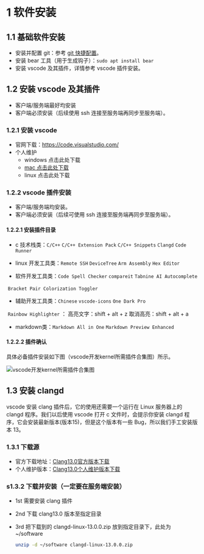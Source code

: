# 1 软件安装

## 1.1 基础软件安装

- 安装并配置 git：参考 [git 快捷配置](https://github.com/zyb-prj/note-center/blob/main/%E5%B8%B8%E7%94%A8%E5%B7%A5%E5%85%B7%E9%85%8D%E7%BD%AE/git%E5%BF%AB%E6%8D%B7%E9%85%8D%E7%BD%AE.md)。
- 安装 bear 工具（用于生成钩子）：`sudo apt install bear`
- 安装 vscode 及其插件，详情参考 vscode 插件安装。

## 1.2 安装 vscode 及其插件

- 客户端/服务端最好均安装
- 客户端必须安装（后续使用 ssh 连接至服务端再同步至服务端）。

### 1.2.1 安装 vscode

- 官网下载：https://code.visualstudio.com/
- 个人维护
    - windows 点击此处下载
    - [mac 点击此处下载](https://zyb-software-center.oss-cn-chengdu.aliyuncs.com/mac/vscode/VSCode-darwin-arm64.zip?OSSAccessKeyId=LTAI5tREkNKGRcMiPdgNQUye&Expires=10000000001701337000&Signature=DPsVDGIlMSuIP4agVHgf45es1EE%3D)
    - linux 点击此处下载

### 1.2.2 vscode 插件安装

- 客户端/服务端均安装。
- 客户端必须安装（后续可使用 ssh 连接至服务端再同步至服务端）。

#### 1.2.2.1 安装插件目录

- c 技术栈类：`C/C++`    `C/C++ Extension Pack`    `C/C++ Snippets`    `Clangd`     `Code Runner`  


- linux 开发工具类：`Remote SSH`    `DeviceTree`    `Arm Assembly`    `Hex Editor`


- 软件开发工具类：`Code Spell Checker`     `compareit`    `Tabnine AI Autocomplete` 


​									`Bracket Pair Colorization Toggler` 

- 辅助开发工具类：`Chinese`     `vscode-icons`    `One Dark Pro`


​                                     `Rainbow Highlighter` ： 高亮文字：shift + alt + z     取消高亮：shift + alt + a            

- markdown类：`Markdown All in One`    `Markdown Preview Enhanced`

#### 1.2.2.2 插件确认

具体必备插件安装如下图（vscode开发kernel所需插件合集图）所示。

![vscode开发kernel所需插件合集图](https://zyb-pic-center.oss-cn-chengdu.aliyuncs.com/note-pic/%E4%BD%BF%E7%94%A8vscode%E5%BC%80%E5%8F%91kernel-%E5%AE%9E%E7%8E%B0%E5%86%85%E6%A0%B8%E4%BB%A3%E7%A0%81%E7%B2%BE%E5%87%86%E8%B7%B3%E8%BD%AC/1-1.2-1.2.2-1.2.2.2-1-vscode%E5%BC%80%E5%8F%91kernel%E6%89%80%E9%9C%80%E6%8F%92%E4%BB%B6%E5%90%88%E9%9B%86%E5%9B%BE.png?OSSAccessKeyId=LTAI5tREkNKGRcMiPdgNQUye&Expires=10000000001701340000&Signature=DguVyfN7TjO3KSUfvWMRYELepdQ%3D)

## 1.3 安装 clangd

vscode 安装 clang 插件后，它的使用还需要一个运行在 Linux 服务器上的 clangd 程序。我们以后使用 vscode 打开 c 文件时，会提示你安装 clangd 程序，它会安装最新版本(版本15)，但是这个版本有一些 Bug，所以我们手工安装版本 13。

### 1.3.1 下载源

- 官方下载地址：[Clang13.0官方版本下载](https://github.com/clangd/clangd/releases/tag/13.0.0)
- 个人维护版本：[Clang13.0个人维护版本下载](https://zyb-software-center.oss-cn-chengdu.aliyuncs.com/linux/ubuntu/clangd-linux-13.0.0.zip?OSSAccessKeyId=LTAI5tREkNKGRcMiPdgNQUye&Expires=10000000001701340000&Signature=OXsecHyMZlRu2VKVjLg%2Fi3E6Dvs%3D)

### s1.3.2 下载并安装（一定要在服务端安装）

- 1st 需要安装 clang 插件

- 2nd 下载 clang13.0 版本至指定目录

- 3rd 把下载到的 clangd-linux-13.0.0.zip 放到指定目录下，此处为 ~/software

    ```bash
    unzip -d ~/software clangd-linux-13.0.0.zip
    ```

# 